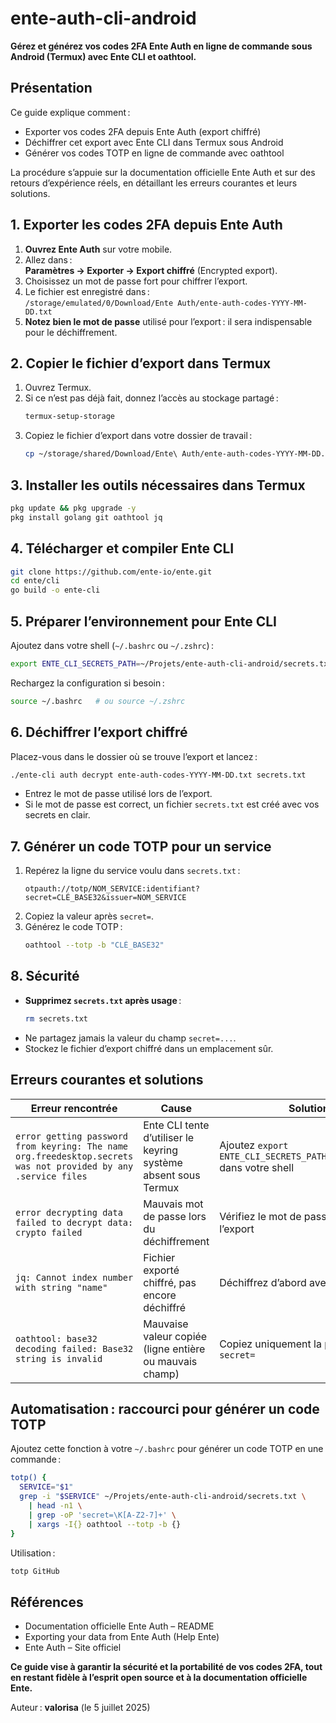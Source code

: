 # ente-auth-cli-android

**Gérez et générez vos codes 2FA Ente Auth en ligne de commande sous Android (Termux) avec Ente CLI et oathtool.**

## Présentation

Ce guide explique comment :
- Exporter vos codes 2FA depuis Ente Auth (export chiffré)
- Déchiffrer cet export avec Ente CLI dans Termux sous Android
- Générer vos codes TOTP en ligne de commande avec oathtool

La procédure s’appuie sur la documentation officielle Ente Auth et sur des retours d’expérience réels, en détaillant les erreurs courantes et leurs solutions.

## 1. Exporter les codes 2FA depuis Ente Auth

1. **Ouvrez Ente Auth** sur votre mobile.
2. Allez dans :  
   **Paramètres → Exporter → Export chiffré** (Encrypted export).
3. Choisissez un mot de passe fort pour chiffrer l’export.
4. Le fichier est enregistré dans :  
   `/storage/emulated/0/Download/Ente Auth/ente-auth-codes-YYYY-MM-DD.txt`
5. **Notez bien le mot de passe** utilisé pour l’export : il sera indispensable pour le déchiffrement.

## 2. Copier le fichier d’export dans Termux

1. Ouvrez Termux.
2. Si ce n’est pas déjà fait, donnez l’accès au stockage partagé :
   ```sh
   termux-setup-storage
   ```
3. Copiez le fichier d’export dans votre dossier de travail :
   ```sh
   cp ~/storage/shared/Download/Ente\ Auth/ente-auth-codes-YYYY-MM-DD.txt ~/Projets/ente-auth-cli-android/
   ```

## 3. Installer les outils nécessaires dans Termux

```sh
pkg update && pkg upgrade -y
pkg install golang git oathtool jq
```

## 4. Télécharger et compiler Ente CLI

```sh
git clone https://github.com/ente-io/ente.git
cd ente/cli
go build -o ente-cli
```

## 5. Préparer l’environnement pour Ente CLI

Ajoutez dans votre shell (`~/.bashrc` ou `~/.zshrc`) :
```sh
export ENTE_CLI_SECRETS_PATH=~/Projets/ente-auth-cli-android/secrets.txt
```
Rechargez la configuration si besoin :
```sh
source ~/.bashrc   # ou source ~/.zshrc
```

## 6. Déchiffrer l’export chiffré

Placez-vous dans le dossier où se trouve l’export et lancez :
```sh
./ente-cli auth decrypt ente-auth-codes-YYYY-MM-DD.txt secrets.txt
```
- Entrez le mot de passe utilisé lors de l’export.
- Si le mot de passe est correct, un fichier `secrets.txt` est créé avec vos secrets en clair.

## 7. Générer un code TOTP pour un service

1. Repérez la ligne du service voulu dans `secrets.txt` :
   ```
   otpauth://totp/NOM_SERVICE:identifiant?secret=CLÉ_BASE32&issuer=NOM_SERVICE
   ```
2. Copiez la valeur après `secret=`.
3. Générez le code TOTP :
   ```sh
   oathtool --totp -b "CLÉ_BASE32"
   ```

## 8. Sécurité

- **Supprimez `secrets.txt` après usage** :
  ```sh
  rm secrets.txt
  ```
- Ne partagez jamais la valeur du champ `secret=...`.
- Stockez le fichier d’export chiffré dans un emplacement sûr.

## Erreurs courantes et solutions

| Erreur rencontrée | Cause | Solution |
|-------------------|-------|----------|
| `error getting password from keyring: The name org.freedesktop.secrets was not provided by any .service files` | Ente CLI tente d’utiliser le keyring système absent sous Termux | Ajoutez `export ENTE_CLI_SECRETS_PATH=./secrets.txt` dans votre shell |
| `error decrypting data failed to decrypt data: crypto failed` | Mauvais mot de passe lors du déchiffrement | Vérifiez le mot de passe utilisé lors de l’export |
| `jq: Cannot index number with string "name"` | Fichier exporté chiffré, pas encore déchiffré | Déchiffrez d’abord avec Ente CLI |
| `oathtool: base32 decoding failed: Base32 string is invalid` | Mauvaise valeur copiée (ligne entière ou mauvais champ) | Copiez uniquement la partie après `secret=` |

## Automatisation : raccourci pour générer un code TOTP

Ajoutez cette fonction à votre `~/.bashrc` pour générer un code TOTP en une commande :

```sh
totp() {
  SERVICE="$1"
  grep -i "$SERVICE" ~/Projets/ente-auth-cli-android/secrets.txt \
    | head -n1 \
    | grep -oP 'secret=\K[A-Z2-7]+' \
    | xargs -I{} oathtool --totp -b {}
}
```
Utilisation :
```sh
totp GitHub
```

## Références

- Documentation officielle Ente Auth – README
- Exporting your data from Ente Auth (Help Ente)
- Ente Auth – Site officiel

**Ce guide vise à garantir la sécurité et la portabilité de vos codes 2FA, tout en restant fidèle à l’esprit open source et à la documentation officielle Ente.**

Auteur : **valorisa** (le 5 juillet 2025)
